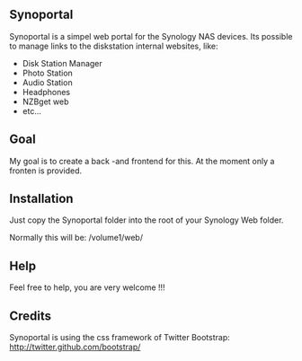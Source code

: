 Synoportal
----------

Synoportal is a simpel web portal for the Synology NAS devices.
Its possible to manage links to the diskstation internal websites, like:
* Disk Station Manager
* Photo Station
* Audio Station
* Headphones
* NZBget web 
* etc...

Goal
----
My goal is to create a back -and frontend for this.
At the moment only a fronten is provided.

Installation
------------
Just copy the Synoportal folder into the root of your Synology Web folder.

Normally this will be: /volume1/web/

Help
----
Feel free to help, you are very welcome  !!!

Credits
-------
Synoportal is using the css framework of Twitter Bootstrap: http://twitter.github.com/bootstrap/
